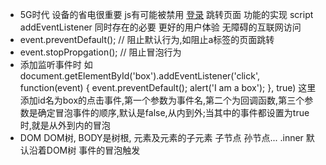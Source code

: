 - 5G时代 设备的省电很重要  js有可能被禁用
  <a href="/login">登录</a> 跳转页面 功能的实现
  script addEventListener 同时存在的必要 更好的用户体验
  无障碍的互联网访问
- event.preventDefault(); // 阻止默认行为,如阻止a标签的页面跳转
- event.stopPropgation(); // 阻止冒泡行为
- 添加监听事件时 如 document.getElementById('box').addEventListener('click', function(event) {
    event.preventDefault();
    alert('I am a box');
}, true)
  这里添加id名为box的点击事件,第一个参数为事件名,第二个为回调函数,第三个参数是确定冒泡事件的顺序,默认是false,从内到外;当其中的事件都设置为true时,就是从外到内的冒泡
- DOM DOM树,    BODY是树根,  元素及元素的子元素 子节点 孙节点...
  .inner 默认沿着DOM树 事件的冒泡触发 